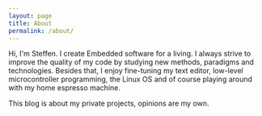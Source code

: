 ```yaml
---
layout: page
title: About
permalink: /about/
---
```


Hi, I'm Steffen. I create Embedded software for a living. I always strive to improve the quality of my code by studying new methods, paradigms and technologies. Besides that, I enjoy fine-tuning my text editor, low-level microcontroller programming, the Linux OS and of course playing around with my home espresso machine.

This blog is about my private projects, opinions are my own.
